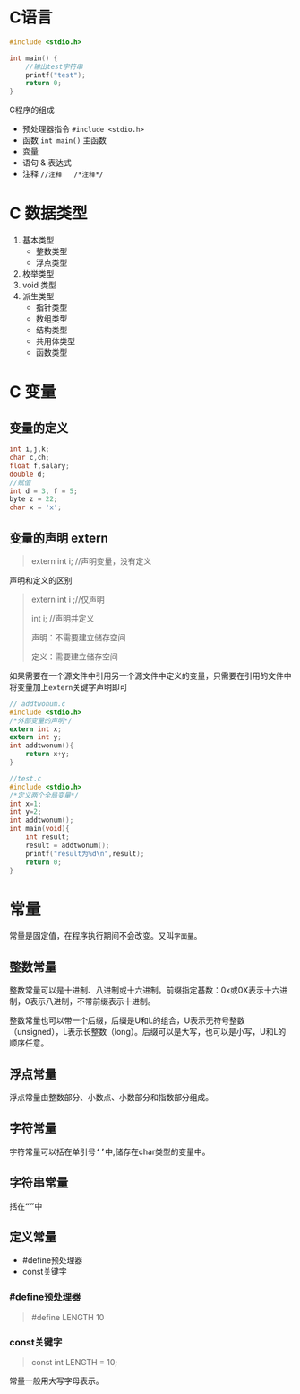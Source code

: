 # C语言



```C
#include <stdio.h>

int main() {
    //输出test字符串
    printf("test");
    return 0;
}
```

C程序的组成

*   预处理器指令 `#include <stdio.h>`
*   函数 `int main()` 主函数
*   变量 
*   语句 & 表达式
*   注释 `//注释   /*注释*/`

# C 数据类型

1.   基本类型
     *   整数类型
     *   浮点类型
2.   枚举类型
3.   void 类型
4.   派生类型
     *   指针类型
     *   数组类型
     *   结构类型
     *   共用体类型
     *   函数类型

# C 变量

## 变量的定义

~~~ C
int i,j,k;
char c,ch;
float f,salary;
double d;
//赋值
int d = 3, f = 5;
byte z = 22;
char x = 'x';
~~~

## 变量的声明 extern

>   extern int i; //声明变量，没有定义

声明和定义的区别

>   extern int i ;//仅声明
>
>   int i; //声明并定义
>
>   声明：不需要建立储存空间
>
>   定义：需要建立储存空间

如果需要在一个源文件中引用另一个源文件中定义的变量，只需要在引用的文件中将变量加上`extern`关键字声明即可

~~~ C
// addtwonum.c
#include <stdio.h>
/*外部变量的声明*/
extern int x;
extern int y;
int addtwonum(){
    return x+y;
}
~~~

~~~ C	
//test.c
#include <stdio.h>
/*定义两个全局变量*/
int x=1;
int y=2;
int addtwonum();
int main(void){
    int result;
    result = addtwonum();
    printf("result为%d\n",result);
    return 0;
}
~~~

# 常量

常量是固定值，在程序执行期间不会改变。又叫`字面量`。

## 整数常量

整数常量可以是十进制、八进制或十六进制。前缀指定基数：0x或0X表示十六进制，0表示八进制，不带前缀表示十进制。

整数常量也可以带一个后缀，后缀是U和L的组合，U表示无符号整数（unsigned），L表示长整数（long）。后缀可以是大写，也可以是小写，U和L的顺序任意。

## 浮点常量

浮点常量由整数部分、小数点、小数部分和指数部分组成。

## 字符常量

字符常量可以括在单引号<kbd>‘’</kbd>中,储存在char类型的变量中。

## 字符串常量

括在<kbd>“”</kbd>中

## 定义常量

*   #define预处理器
*   const关键字

### #define预处理器

>   \#define LENGTH 10

### const关键字

>   const int LENGTH = 10;

常量一般用大写字母表示。



